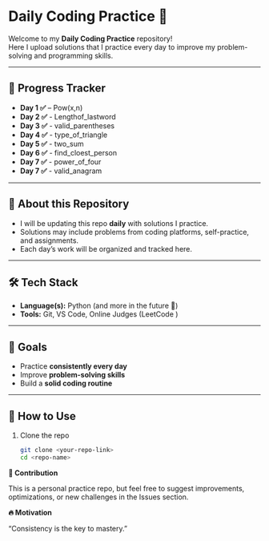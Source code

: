 # Daily Coding Practice 🚀

Welcome to my **Daily Coding Practice** repository!  
Here I upload solutions that I practice every day to improve my problem-solving and programming skills.  

---

## 📅 Progress Tracker

- **Day 1 ✅** – Pow(x,n)
- **Day 2 ✅** - Lengthof_lastword
- **Day 3 ✅** - valid_parentheses
- **Day 4 ✅** - type_of_triangle
- **Day 5 ✅** - two_sum
- **Day 6 ✅** - find_cloest_person
- **Day 7 ✅** - power_of_four
- **Day 7 ✅** - valid_anagram

---

## 📌 About this Repository
- I will be updating this repo **daily** with solutions I practice.  
- Solutions may include problems from coding platforms, self-practice, and assignments.  
- Each day’s work will be organized and tracked here.  

---

## 🛠️ Tech Stack
- **Language(s):** Python (and more in the future 🚀)  
- **Tools:** Git, VS Code, Online Judges (LeetCode )

---

## 🎯 Goals
- Practice **consistently every day**  
- Improve **problem-solving skills**  
- Build a **solid coding routine**  

---

## 📖 How to Use
1. Clone the repo  
   ```bash
   git clone <your-repo-link>
   cd <repo-name>
   
**🙌 Contribution**

This is a personal practice repo, but feel free to suggest improvements, optimizations, or new challenges in the Issues section.

**🔥 Motivation**

“Consistency is the key to mastery.”
